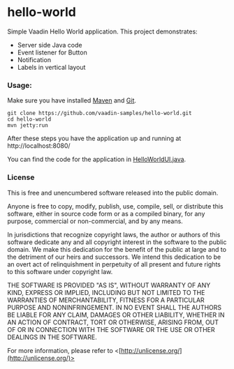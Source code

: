 hello-world
===========

Simple Vaadin Hello World application. This project demonstrates:
 * Server side Java code
 * Event listener for Button
 * Notification
 * Labels in vertical layout

### Usage:

Make sure you have installed [Maven](http://maven.apache.org/) and [Git](http://git-scm.com/).

    git clone https://github.com/vaadin-samples/hello-world.git
    cd hello-world
    mvn jetty:run
    
After these steps you have the application up and running at http://localhost:8080/

You can find the code for the application in [HelloWorldUI.java](src/main/java/org/vaadin/samples/helloworld/HelloWorldUI.java).

### License

This is free and unencumbered software released into the public domain.

Anyone is free to copy, modify, publish, use, compile, sell, or
distribute this software, either in source code form or as a compiled
binary, for any purpose, commercial or non-commercial, and by any
means.

In jurisdictions that recognize copyright laws, the author or authors
of this software dedicate any and all copyright interest in the
software to the public domain. We make this dedication for the benefit
of the public at large and to the detriment of our heirs and
successors. We intend this dedication to be an overt act of
relinquishment in perpetuity of all present and future rights to this
software under copyright law.

THE SOFTWARE IS PROVIDED "AS IS", WITHOUT WARRANTY OF ANY KIND,
EXPRESS OR IMPLIED, INCLUDING BUT NOT LIMITED TO THE WARRANTIES OF
MERCHANTABILITY, FITNESS FOR A PARTICULAR PURPOSE AND NONINFRINGEMENT.
IN NO EVENT SHALL THE AUTHORS BE LIABLE FOR ANY CLAIM, DAMAGES OR
OTHER LIABILITY, WHETHER IN AN ACTION OF CONTRACT, TORT OR OTHERWISE,
ARISING FROM, OUT OF OR IN CONNECTION WITH THE SOFTWARE OR THE USE OR
OTHER DEALINGS IN THE SOFTWARE.

For more information, please refer to <[http://unlicense.org/](http://unlicense.org/)>
